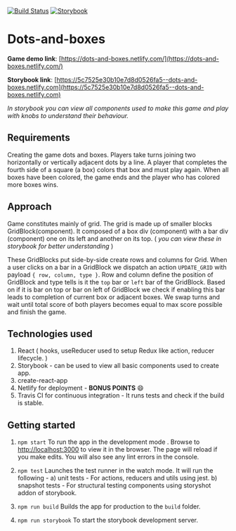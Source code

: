 [![Build Status](https://travis-ci.org/PaliwalSparsh/dots-and-boxes.svg?branch=master)](https://travis-ci.org/PaliwalSparsh/dots-and-boxes)
[![Storybook](https://github.com/storybooks/brand/blob/master/badge/badge-storybook.svg)](https://5c7525e30b10e7d8d0526fa5--dots-and-boxes.netlify.com)

# Dots-and-boxes

**Game demo link**: [https://dots-and-boxes.netlify.com/](https://dots-and-boxes.netlify.com/)

**Storybook link**: [https://5c7525e30b10e7d8d0526fa5--dots-and-boxes.netlify.com](https://5c7525e30b10e7d8d0526fa5--dots-and-boxes.netlify.com)

_In storybook you can view all components used to make this game and play with knobs to understand their behaviour._

## Requirements

Creating the game dots and boxes. Players take turns joining two horizontally or vertically adjacent dots by a line. A player that completes the fourth side of a square (a box) colors that box and must play again. When all boxes have been colored, the game ends and the player who has colored more boxes wins.

## Approach

Game constitutes mainly of grid. The grid is made up of smaller blocks GridBlock(component). It composed of a box div (component) with a bar div (component) one on its left and another on its top. ( _you can view these in storybook for better understanding_ )

These GridBlocks put side-by-side create rows and columns for Grid. When a user clicks on a bar in a GridBlock we dispatch an action `UPDATE_GRID` with payload `{ row, column, type }`. Row and column define the position of GridBlock and type tells is it the `top` bar or `left` bar of the GridBlock. Based on if it is bar on top or bar on left of GridBlock we check if enabling this bar leads to completion of current box or adjacent boxes. We swap turns and wait until total score of both players becomes equal to max score possible and finish the game.

## Technologies used

1.  React ( hooks, useReducer used to setup Redux like action, reducer lifecycle. )
2.  Storybook - can be used to view all basic components used to create app.
3.  create-react-app
4.  Netlify for deployment - **BONUS POINTS** :smile:
5.  Travis CI for continuous integration - It runs tests and check if the build is stable.

## Getting started

1.  `npm start` To run the app in the development mode . Browse to [http://localhost:3000](http://localhost:3000) to view it in the browser. The page will reload if you make edits. You will also see any lint errors in the console.

2.  `npm test` Launches the test runner in the watch mode. It will run the following -
    a) unit tests - For actions, reducers and utils using jest.
    b) snapshot tests - For structural testing components using storyshot addon of storybook.

3.  `npm run build` Builds the app for production to the `build` folder.

4.  `npm run storybook` To start the storybook development server.
